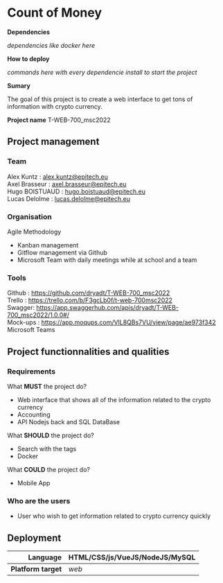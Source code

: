 # Count of Money

**Dependencies**

_dependencies like docker here_

**How to deploy**

_commands here with every dependencie install to start the project_

**Sumary**

The goal of this project is to create a web interface to get tons of information with crypto currency.

**Project name**   T-WEB-700_msc2022 

## Project management 
### Team 
Alex Kuntz : alex.kuntz@epitech.eu </br>
Axel Brasseur : axel.brasseur@epitech.eu </br>
Hugo BOISTUAUD : hugo.boistuaud@epitech.eu </br>
Lucas Delolme : lucas.delolme@epitech.eu 

### Organisation 
Agile Methodology 
- Kanban management 
- Gitflow management via Github 
- Microsoft Team with daily meetings while at school and a team

### Tools 
Github : https://github.com/dryadt/T-WEB-700_msc2022 </br> 
Trello : https://trello.com/b/F3gcLb0f/t-web-700msc2022 </br>
Swagger: https://app.swaggerhub.com/apis/dryadt/T-WEB-700_msc2022/1.0.0#/</br> 
Mock-ups :  https://app.moqups.com/VlL8QBs7VU/view/page/ae973f342 </br> 
Microsoft Teams

## Project functionnalities and qualities 
### Requirements 

What **MUST** the project do?<br/> 
* Web interface that shows all of the information related to the crypto currency
* Accounting
* API Nodejs back and SQL DataBase

What **SHOULD** the project do?<br/> 
* Search with the tags 
* Docker

What **COULD** the project do?<br/> 
* Mobile App 

### Who are the users 
* User who wish to get information related to crypto currency quickly

## Deployment 
|**Language**| HTML/CSS/js/VueJS/NodeJS/MySQL </br>|
|---:|:---|
|**Platform target**|_web_| 
